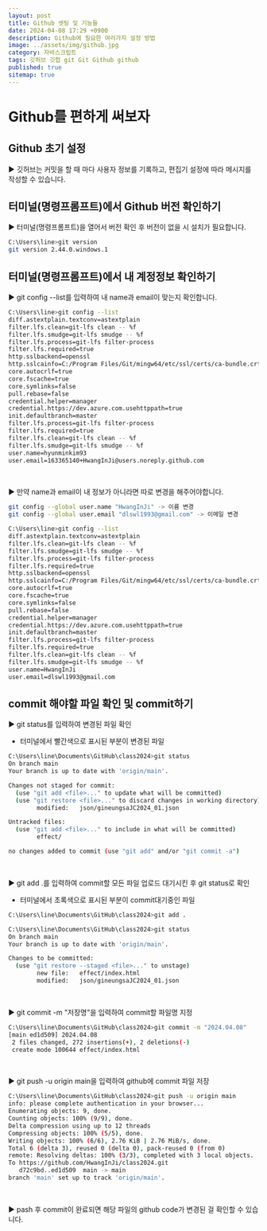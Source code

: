 ```yaml
---
layout: post
title: Github 셋팅 및 기능들
date: 2024-04-08 17:29 +0900
description: Github에 필요한 여러가지 설정 방법
image: ../assets/img/github.jpg
category: 자바스크립트
tags: 깃허브 깃헙 git Git Github github
published: true
sitemap: true
---
```


# Github를 편하게 써보자

## Github 초기 설정

▶ 깃허브는 커밋을 할 때 마다 사용자 정보를 기록하고, 편집기 설정에 따라 메시지를 작성할 수 있습니다.

## 터미널(명령프롬프트)에서 Github 버전 확인하기

▶ 터미널(명령프롬프트)을 열어서 버전 확인 후 버전이 없을 시 설치가 필요합니다.

````bash
C:\Users\line>git version
git version 2.44.0.windows.1
````

## 터미널(명령프롬프트)에서 내 계정정보 확인하기

▶ git config --list를 입력하여 내 name과 email이 맞는지 확인합니다.

````bash
C:\Users\line>git config --list
diff.astextplain.textconv=astextplain
filter.lfs.clean=git-lfs clean -- %f
filter.lfs.smudge=git-lfs smudge -- %f
filter.lfs.process=git-lfs filter-process
filter.lfs.required=true
http.sslbackend=openssl
http.sslcainfo=C:/Program Files/Git/mingw64/etc/ssl/certs/ca-bundle.crt
core.autocrlf=true
core.fscache=true
core.symlinks=false
pull.rebase=false
credential.helper=manager
credential.https://dev.azure.com.usehttppath=true
init.defaultbranch=master
filter.lfs.process=git-lfs filter-process
filter.lfs.required=true
filter.lfs.clean=git-lfs clean -- %f
filter.lfs.smudge=git-lfs smudge -- %f
user.name=hyunminkim93
user.email=163365140+HwangInJi@users.noreply.github.com
````
<br />

▶ 만약 name과 email이 내 정보가 아니라면 따로 변경을 해주어야합니다.

````bash
git config --global user.name "HwangInJi" -> 이름 변경
git config --global user.email "dlswl1993@gmail.com" -> 이메일 변경

C:\Users\line>git config --list
diff.astextplain.textconv=astextplain
filter.lfs.clean=git-lfs clean -- %f
filter.lfs.smudge=git-lfs smudge -- %f
filter.lfs.process=git-lfs filter-process
filter.lfs.required=true
http.sslbackend=openssl
http.sslcainfo=C:/Program Files/Git/mingw64/etc/ssl/certs/ca-bundle.crt
core.autocrlf=true
core.fscache=true
core.symlinks=false
pull.rebase=false
credential.helper=manager
credential.https://dev.azure.com.usehttppath=true
init.defaultbranch=master
filter.lfs.process=git-lfs filter-process
filter.lfs.required=true
filter.lfs.clean=git-lfs clean -- %f
filter.lfs.smudge=git-lfs smudge -- %f
user.name=HwangInJi
user.email=dlswl1993@gmail.com
````

## commit 해야할 파일 확인 및 commit하기 

▶ git status를 입력하여 변경된 파일 확인
- 터미널에서 빨간색으로 표시된 부분이 변경된 파일

````bash
C:\Users\line\Documents\GitHub\class2024>git status
On branch main
Your branch is up to date with 'origin/main'.

Changes not staged for commit:
  (use "git add <file>..." to update what will be committed)
  (use "git restore <file>..." to discard changes in working directory)
        modified:   json/gineungsaJC2024_01.json

Untracked files:
  (use "git add <file>..." to include in what will be committed)
        effect/

no changes added to commit (use "git add" and/or "git commit -a")
````
<br />

▶ git add .를 입력하여 commit할 모든 파일 업로드 대기시킨 후 git status로 확인
- 터미널에서 초록색으로 표시된 부분이 commit대기중인 파일

````bash
C:\Users\line\Documents\GitHub\class2024>git add .

C:\Users\line\Documents\GitHub\class2024>git status
On branch main
Your branch is up to date with 'origin/main'.

Changes to be committed:
  (use "git restore --staged <file>..." to unstage)
        new file:   effect/index.html
        modified:   json/gineungsaJC2024_01.json
````
<br />

▶ git commit -m "저장명"을 입력하여 commit할 파일명 지정

````bash
C:\Users\line\Documents\GitHub\class2024>git commit -m "2024.04.08"
[main ed1d509] 2024.04.08
 2 files changed, 272 insertions(+), 2 deletions(-)
 create mode 100644 effect/index.html
````
<br />

▶ git push -u origin main을 입력하여 github에 commit 파일 저장

````bash
C:\Users\line\Documents\GitHub\class2024>git push -u origin main
info: please complete authentication in your browser...
Enumerating objects: 9, done.
Counting objects: 100% (9/9), done.
Delta compression using up to 12 threads
Compressing objects: 100% (5/5), done.
Writing objects: 100% (6/6), 2.76 KiB | 2.76 MiB/s, done.
Total 6 (delta 3), reused 0 (delta 0), pack-reused 0 (from 0)
remote: Resolving deltas: 100% (3/3), completed with 3 local objects.
To https://github.com/HwangInJi/class2024.git
   d72c9bd..ed1d509  main -> main
branch 'main' set up to track 'origin/main'.
````
<br />

▶ pash 후 commit이 완료되면 해당 파일의 github code가 변경된 걸 확인할 수 있습니다.
